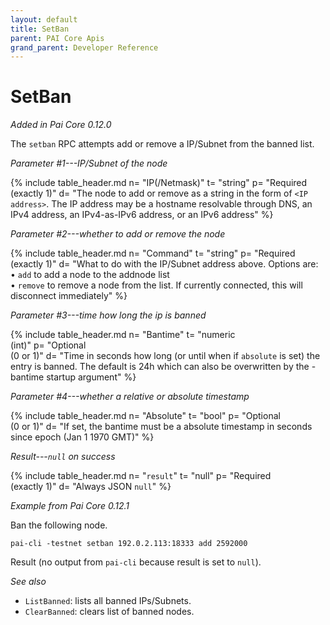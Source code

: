 ```yaml
---
layout: default
title: SetBan
parent: PAI Core Apis
grand_parent: Developer Reference
---
```


SetBan
=======================

*Added in Pai Core 0.12.0*

The `setban` RPC attempts add or remove a IP/Subnet from the banned list.

*Parameter #1---IP/Subnet of the node*

{% include table_header.md
  n= "IP(/Netmask)"
  t= "string"
  p= "Required<br>(exactly 1)"
  d= "The node to add or remove as a string in the form of `<IP address>`.  The IP address may be a hostname resolvable through DNS, an IPv4 address, an IPv4-as-IPv6 address, or an IPv6 address"
%}

*Parameter #2---whether to add or remove the node*

{% include table_header.md
  n= "Command"
  t= "string"
  p= "Required<br>(exactly 1)"
  d= "What to do with the IP/Subnet address above.  Options are:<br>• `add` to add a node to the addnode list<br>• `remove` to remove a node from the list.  If currently connected, this will disconnect immediately"
%}

*Parameter #3---time how long the ip is banned*

{% include table_header.md
  n= "Bantime"
  t= "numeric<br>(int)"
  p= "Optional<br>(0 or 1)"
  d= "Time in seconds how long (or until when if `absolute` is set) the entry is banned. The default is 24h which can also be overwritten by the -bantime startup argument"
%}

*Parameter #4---whether a relative or absolute timestamp*

{% include table_header.md
  n= "Absolute"
  t= "bool"
  p= "Optional<br>(0 or 1)"
  d= "If set, the bantime must be a absolute timestamp in seconds since epoch (Jan 1 1970 GMT)"
%}

*Result---`null` on success*

{% include table_header.md
  n= "`result`"
  t= "null"
  p= "Required<br>(exactly 1)"
  d= "Always JSON `null`"
%}

*Example from Pai Core 0.12.1*

Ban the following node.

```
pai-cli -testnet setban 192.0.2.113:18333 add 2592000
```

Result (no output from `pai-cli` because result is set to `null`).

*See also*

* `ListBanned`: lists all banned IPs/Subnets.
* `ClearBanned`: clears list of banned nodes.
